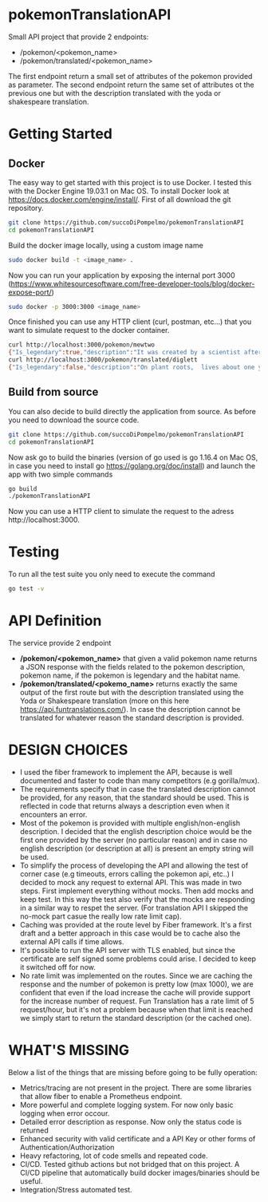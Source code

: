 # pokemonTranslationAPI

Small API project that provide 2 endpoints:

- /pokemon/<pokemon_name>
- /pokemon/translated/<pokemon_name>
  
The first endpoint return a small set of attributes of the pokemon provided as parameter.
The second endpoint return the same set of attributes ot the previous one but with the description translated with the yoda or shakespeare translation.

# Getting Started

## Docker

The easy way to get started with this project is to use Docker. I tested this with the Docker Engine 19.03.1 on Mac OS. To install Docker look at https://docs.docker.com/engine/install/. First of all download the git repository.

```bash
git clone https://github.com/succoDiPompelmo/pokemonTranslationAPI
cd pokemonTranslationAPI
```

Build the docker image locally, using a custom image name

```bash
sudo docker build -t <image_name> .
```

Now you can run your application by exposing the internal port 3000 (https://www.whitesourcesoftware.com/free-developer-tools/blog/docker-expose-port/)

```bash
sudo docker -p 3000:3000 <image_name>
```

Once finished you can use any HTTP client (curl, postman, etc...) that you want to simulate request to the docker container.

```bash
curl http://localhost:3000/pokemon/mewtwo
{"Is_legendary":true,"description":"It was created by a scientist after years of horrific gene splicing and DNA engineering experiments.","habitat":"rare","name":"mewtwo"}
curl http://localhost:3000/pokemon/translated/diglett
{"Is_legendary":false,"description":"On plant roots,  lives about one yard underground where it feeds.Above ground,  it sometimes appears.","habitat":"cave","name":"diglett"}
```

## Build from source

You can also decide to build directly the application from source. As before you need to download the source code.

```bash
git clone https://github.com/succoDiPompelmo/pokemonTranslationAPI
cd pokemonTranslationAPI
```

Now ask go to build the binaries (version of go used is go 1.16.4 on Mac OS, in case you need to install go https://golang.org/doc/install) and launch the app with two simple commands

```bash
go build
./pokemonTranslationAPI
```

Now you can use a HTTP client to simulate the request to the adress http://localhost:3000.

# Testing

To run all the test suite you only need to execute the command

```bash
go test -v
```

# API Definition

The service provide 2 endpoint

- **/pokemon/<pokemon_name>** that given a valid pokemon name returns a JSON response with the fields related to the pokemon description, pokemon name, if the pokemon is legendary and the habitat name.
- **/pokemon/translated/<pokemo_name>** returns exactly the same output of the first route but with the description translated using the Yoda or Shakespeare translation (more on this here https://api.funtranslations.com/). In case the description cannot be translated for whatever reason the standard description is provided.

# DESIGN CHOICES

- I used the fiber framework to implement the API, because is well documented and faster to code than many competitors (e.g gorilla/mux).
- The requirements specify that in case the translated description cannot be provided, for any reason, that the standard should be used. This is reflected in code that returns always a description even when it encounters an error.
- Most of the pokemon is provided with multiple english/non-english description. I decided that the english description choice would be the first one provided by the server (no particular reason) and in case no english description (or description at all) is present an empty string will be used.
- To simplify the process of developing the API and allowing the test of corner case (e.g timeouts, errors calling the pokemon api, etc..) I decided to mock any request to external API. This was made in two steps. First implement everything without mocks. Then add mocks and keep test. In this way the test also verify that the mocks are responding in a similar way to respet the server. (For translation API I skipped the no-mock part casue the really low rate limit cap).
- Caching was provided at the route level by Fiber framework. It's a first draft and a better approach in this case would be to cache also the external API calls if time allows.
- It's possible to run the API server with TLS enabled, but since the certificate are self signed some problems could arise. I decided to keep it switched off for now.
- No rate limit was implemented on the routes. Since we are caching the response and the number of pokemon is pretty low (max 1000), we are confident that even if the load increase the cache will provide support for the increase number of request. Fun Translation has a rate limit of 5 request/hour, but it's not a problem because when that limit is reached we simply start to return the standard description (or the cached one).

# WHAT'S MISSING

Below a list of the things that are missing before going to be fully operation:

- Metrics/tracing are not present in the project. There are some libraries that allow fiber to enable a Prometheus endpoint.
- More powerful and complete logging system. For now only basic logging when error occour.
- Detailed error description as response. Now only the status code is returned
- Enhanced security with valid certificate and a API Key or other forms of Authentication/Authorization
- Heavy refactoring, lot of code smells and repeated code.
- CI/CD. Tested github actions but not bridged that on this project. A CI/CD pipeline that automatically build docker images/binaries should be useful.
- Integration/Stress automated test.

